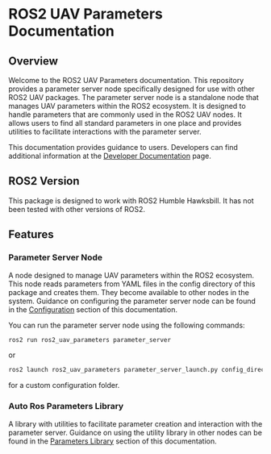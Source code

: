 # ROS2 UAV Parameters Documentation

## Overview

Welcome to the ROS2 UAV Parameters documentation. This repository provides a parameter server node specifically designed for use with other ROS2 UAV packages. The parameter server node is a standalone node that manages UAV parameters within the ROS2 ecosystem. It is designed to handle parameters that are commonly used in the ROS2 UAV nodes. It allows users to find all standard parameters in one place and provides utilities to facilitate interactions with the parameter server.

This documentation provides guidance to users. Developers can find additional information at the [Developer Documentation](rosdoc2/ros2_uav_parameters) page.

## ROS2 Version

This package is designed to work with ROS2 Humble Hawksbill. It has not been tested with other versions of ROS2.

## Features

### Parameter Server Node

A node designed to manage UAV parameters within the ROS2 ecosystem. This node reads parameters from YAML files in the config directory of this package and creates them. They become available to other nodes in the system. Guidance on configuring the parameter server node can be found in the [Configuration](configuration.md) section of this documentation.

You can run the parameter server node using the following commands:

```sh
ros2 run ros2_uav_parameters parameter_server
```

or

```sh
ros2 launch ros2_uav_parameters parameter_server_launch.py config_directory:=<your_config_folder_path>
```

for a custom configuration folder.

### Auto Ros Parameters Library

A library with utilities to facilitate parameter creation and interaction with the parameter server. Guidance on using the utility library in other nodes can be found in the [Parameters Library](parameter_library.md) section of this documentation.